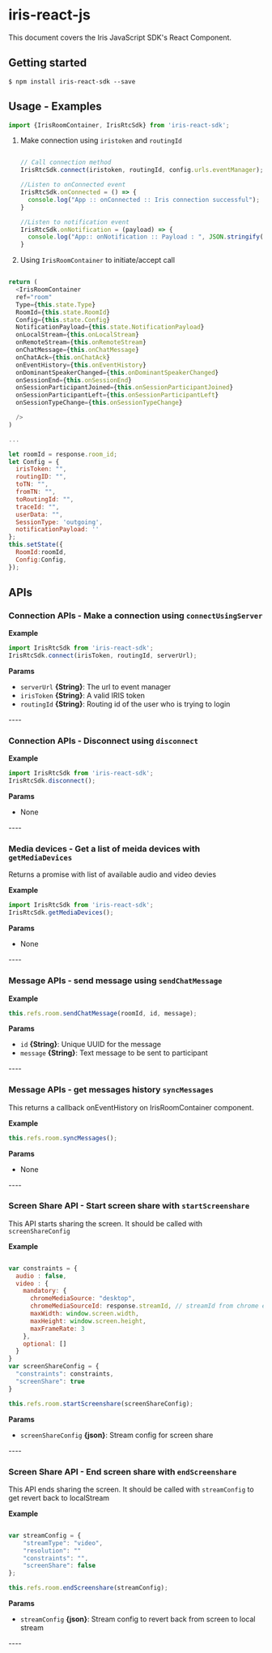 # iris-react-js
This document covers the Iris JavaScript SDK's React Component.

## Getting started

`$ npm install iris-react-sdk --save`

## Usage - Examples

```javascript
import {IrisRoomContainer, IrisRtcSdk} from 'iris-react-sdk';
```

1. Make connection using `iristoken` and `routingId`
  	```javascript

    // Call connection method
    IrisRtcSdk.connect(iristoken, routingId, config.urls.eventManager);

    //Listen to onConnected event
    IrisRtcSdk.onConnected = () => {
      console.log("App :: onConnected :: Iris connection successful");
    }

    //Listen to notification event
    IrisRtcSdk.onNotification = (payload) => {
      console.log("App:: onNotification :: Payload : ", JSON.stringify(payload));
    }

    ```

2. Using `IrisRoomContainer` to initiate/accept call

```js

return (
  <IrisRoomContainer
  ref="room"
  Type={this.state.Type}
  RoomId={this.state.RoomId}
  Config={this.state.Config}
  NotificationPayload={this.state.NotificationPayload}
  onLocalStream={this.onLocalStream}
  onRemoteStream={this.onRemoteStream}
  onChatMessage={this.onChatMessage}
  onChatAck={this.onChatAck}
  onEventHistory={this.onEventHistory}
  onDominantSpeakerChanged={this.onDominantSpeakerChanged}
  onSessionEnd={this.onSessionEnd}
  onSessionParticipantJoined={this.onSessionParticipantJoined}
  onSessionParticipantLeft={this.onSessionParticipantLeft}
  onSessionTypeChange={this.onSessionTypeChange}

  />
)

...

let roomId = response.room_id;
let Config = {
  irisToken: "",
  routingID: "",
  toTN: "",
  fromTN: "",
  toRoutingId: "",
  traceId: "",
  userData: "",
  SessionType: 'outgoing',
  notificationPayload: ''
};
this.setState({
  RoomId:roomId,
  Config:Config,
});

```

## APIs

<div>

### Connection APIs - Make a connection using `connectUsingServer`

**Example**

```js
import IrisRtcSdk from 'iris-react-sdk';
IrisRtcSdk.connect(irisToken, routingId, serverUrl);
```
**Params**

* `serverUrl` **{String}**: The url to event manager
* `irisToken` **{String}**: A valid IRIS token
* `routingId` **{String}**: Routing id of the user who is trying to login

</div>
----


### Connection APIs - Disconnect using `disconnect`

**Example**

```js
import IrisRtcSdk from 'iris-react-sdk';
IrisRtcSdk.disconnect();
```
**Params**

* None

</div>
----

### Media devices - Get a list of meida devices with `getMediaDevices`
Returns a promise with list of available audio and video devies

**Example**

```js
import IrisRtcSdk from 'iris-react-sdk';
IrisRtcSdk.getMediaDevices();
```
**Params**

* None

</div>
----


### Message APIs - send message using `sendChatMessage`

**Example**

```js
this.refs.room.sendChatMessage(roomId, id, message);
```
**Params**

* `id` **{String}**: Unique UUID for the message
* `message` **{String}**: Text message to be sent to participant

</div>
----



### Message APIs - get messages history `syncMessages`

This returns a callback onEventHistory on IrisRoomContainer component.

**Example**

```js
this.refs.room.syncMessages();
```
**Params**

* None

</div>
----


### Screen Share API - Start screen share with `startScreenshare`

This API starts sharing the screen. It should be called with `screenShareConfig`

**Example**

```js

var constraints = {
  audio : false,
  video : {
    mandatory: {
      chromeMediaSource: "desktop",
      chromeMediaSourceId: response.streamId, // streamId from chrome extension response
      maxWidth: window.screen.width,
      maxHeight: window.screen.height,
      maxFrameRate: 3
    },
    optional: []
  }
}
var screenShareConfig = {
  "constraints": constraints,
  "screenShare": true
}

this.refs.room.startScreenshare(screenShareConfig);

```
**Params**

* `screenShareConfig` **{json}**: Stream config for screen share

</div>
----


### Screen Share API - End screen share  with `endScreenshare`

This API ends sharing the screen. It should be called with `streamConfig` to get revert back to localStream

**Example**

```js

var streamConfig = {
    "streamType": "video",
    "resolution": ""
    "constraints": "",
    "screenShare": false
};

this.refs.room.endScreenshare(streamConfig);

```
**Params**

* `streamConfig` **{json}**: Stream config to revert back from screen to local stream

</div>
----
